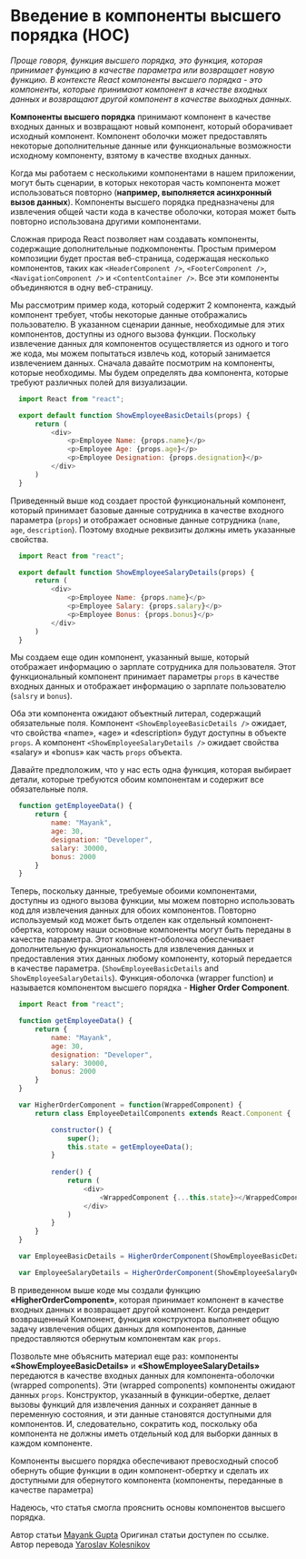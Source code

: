 # Введение в компоненты высшего порядка (HOC) #

*Проще говоря, функция высшего порядка, это функция, которая принимает функцию в качестве параметра или возвращает новую функцию. В контексте React компоненты высшего порядка - это компоненты, которые принимают компонент в качестве входных данных и возвращают другой компонент в качестве выходных данных.*<br/>

**Компоненты высшего порядка** принимают компонент в качестве входных данных и возвращают новый компонент, который оборачивает исходный компонент. Компонент оболочки может предоставлять некоторые дополнительные данные или функциональные возможности исходному компоненту, взятому в качестве входных данных.<br/>

Когда мы работаем с несколькими компонентами в нашем приложении, могут быть сценарии, в которых некоторая часть компонента может использоваться повторно (**например, выполняется асинхронный вызов данных**). Компоненты высшего порядка предназначены для извлечения общей части кода в качестве оболочки, которая может быть повторно использована другими компонентами.<br/>

Сложная природа React позволяет нам создавать компоненты, содержащие дополнительные подкомпоненты. Простым примером композиции будет простая веб-страница, содержащая несколько компонентов, таких как `<HeaderComponent />`, `<FooterComponent />`, `<NavigationComponent />` и `<ContentContainer />`. Все эти компоненты объединяются в одну веб-страницу.<br/>

Мы рассмотрим пример кода, который содержит 2 компонента, каждый компонент требует, чтобы некоторые данные отображались пользователю. В указанном сценарии данные, необходимые для этих компонентов, доступны из одного вызова функции. Поскольку извлечение данных для компонентов осуществляется из одного и того же кода, мы можем попытаться извлечь код, который занимается извлечением данных. Сначала давайте посмотрим на компоненты, которые необходимы. Мы будем определять два компонента, которые требуют различных полей для визуализации.<br/>

```javascript
  import React from "react";

  export default function ShowEmployeeBasicDetails(props) {
      return (
          <div>
              <p>Employee Name: {props.name}</p>
              <p>Employee Age: {props.age}</p>
              <p>Employee Designation: {props.designation}</p>
          </div>
      )
  }

```
Приведенный выше код создает простой функциональный компонент, который принимает базовые данные сотрудника в качестве входного параметра (`props`) и отображает основные данные сотрудника (`name`, `age`, `description`). Поэтому входные реквизиты должны иметь указанные свойства.<br/>

```javascript
  import React from "react";

  export default function ShowEmployeeSalaryDetails(props) {
      return (
          <div>
              <p>Employee Name: {props.name}</p>
              <p>Employee Salary: {props.salary}</p>
              <p>Employee Bonus: {props.bonus}</p>
          </div>
      )
  }

```
Мы создаем еще один компонент, указанный выше, который отображает информацию о зарплате сотрудника для пользователя. Этот функциональный компонент принимает параметры `props` в качестве входных данных и отображает информацию о зарплате пользователю (`salsry` и `bonus`).<br/>

Оба эти компонента ожидают объектный литерал, содержащий обязательные поля. Компонент `<ShowEmployeeBasicDetails />` ожидает, что свойства «name», «age» и «description» будут доступны в объекте `props`. А компонент `<ShowEmployeeSalaryDetails />` ожидает свойства «salary» и «bonus» как часть `props` объекта.<br/>

Давайте предположим, что у нас есть одна функция, которая выбирает детали, которые требуются обоим компонентам и содержит все обязательные поля.<br/>

```javascript
  function getEmployeeData() {
      return {
          name: "Mayank",
          age: 30,
          designation: "Developer",
          salary: 30000,
          bonus: 2000
      }
  }

```
Теперь, поскольку данные, требуемые обоими компонентами, доступны из одного вызова функции, мы можем повторно использовать код для извлечения данных для обоих компонентов. Повторно используемый код может быть отделен как отдельный компонент-обертка, которому наши основные компоненты могут быть переданы в качестве параметра. Этот компонент-оболочка обеспечивает дополнительную функциональность для извлечения данных и предоставления этих данных любому компоненту, который передается в качестве параметра. (`ShowEmployeeBasicDetails` and `ShowEmployeeSalaryDetails`). Функция-оболочка (wrapper function) и называется компонентом высшего порядка - **Higher Order Component**.<br/>

```javascript
  import React from "react";

  function getEmployeeData() {
      return {
          name: "Mayank",
          age: 30,
          designation: "Developer",
          salary: 30000,
          bonus: 2000
      }
  }

  var HigherOrderComponent = function(WrappedComponent) {
      return class EmployeeDetailComponents extends React.Component {

          constructor() {
              super();
              this.state = getEmployeeData();
          }
      
          render() {
              return (
                  <div>
                      <WrappedComponent {...this.state}></WrappedComponent>
                  </div>
              )
          }
      }
  }

  var EmployeeBasicDetails = HigherOrderComponent(ShowEmployeeBasicDetails);

  var EmployeeSalaryDetails = HigherOrderComponent(ShowEmployeeSalaryDetails);

```
В приведенном выше коде мы создали функцию **«HigherOrderComponent»**, которая принимает компонент в качестве входных данных и возвращает другой компонент. Когда рендерит возвращенный Компонент, функция конструктора выполняет общую задачу извлечения общих данных для компонентов, данные предоставляются обернутым компонентам как `props`.<br/>

Позвольте мне объяснить материал еще раз: компоненты **«ShowEmployeeBasicDetails»** и **«ShowEmployeeSalaryDetails»** передаются в качестве входных данных для компонента-оболочки (wrapped components). Эти (wrapped components)  компоненты ожидают данных `props`. Конструктор, указанный в функции-обертке, делает вызовы функций для извлечения данных и сохраняет данные в переменную состояния, и эти данные становятся доступными для компонентов. И, следовательно, сократить код, поскольку оба компонента не должны иметь отдельный код для выборки данных в каждом компоненте.<br/>

Компоненты высшего порядка обеспечивают превосходный способ обернуть общие функции в один компонент-обертку и сделать их доступными для обернутого компонента (компоненты, переданные в качестве параметра)<br/>

Надеюсь, что статья смогла прояснить основы компонентов высшего порядка.

Автор статьи [Mayank Gupta](https://levelup.gitconnected.com/introduction-to-reacts-higher-order-components-hocs-c42182fb634?fbclid=IwAR2tHezT91N1W6HCtzwbkP7uZOKDFf-fAUo4Xvy3V_yTgJXbQ3e9hn0Z9Dg) Оригинал статьи доступен по ссылке.<br/> Автор перевода [Yaroslav Kolesnikov](https://github.com/YaroslavW)
